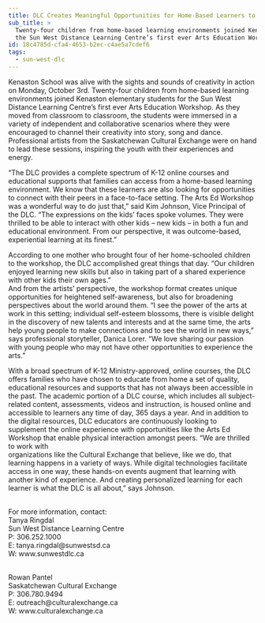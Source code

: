 ```yaml
---
title: DLC Creates Meaningful Opportunities for Home-Based Learners to Connect with Peers
sub_title: >
  Twenty-four children from home-based learning environments joined Kenaston elementary students for
  the Sun West Distance Learning Centre’s first ever Arts Education Workshop.
id: 18c4785d-cfa4-4653-b2ec-c4ae5a7cdef6
tags:
  - sun-west-dlc
---
```

<p>Kenaston School was alive with the sights and sounds of creativity in action on Monday, October 3rd. Twenty-four children from home-based learning environments joined Kenaston elementary students for the Sun West Distance Learning Centre’s first ever Arts Education Workshop. As they moved from classroom to classroom, the students were immersed in a variety of independent and collaborative scenarios where they were encouraged to channel their creativity into story, song and dance. Professional artists from the Saskatchewan Cultural Exchange were on hand to lead these sessions, inspiring the youth with their experiences and energy.</p>

<p>“The DLC provides a complete spectrum of K-12 online courses and educational supports that families can access from a home-based learning environment. We know that these learners are also looking for opportunities to connect with their peers in a face-to-face setting. The Arts Ed Workshop was a wonderful way to do just that,” said Kim Johnson, Vice Principal of the DLC. “The expressions on the kids’ faces spoke volumes. They were thrilled to be able to interact with other kids – new kids – in both a fun and educational environment. From our perspective, it was outcome-based, experiential learning at its finest.”</p>

<p>According to one mother who brought four of her home-schooled children to the workshop, the DLC accomplished great things that day. “Our children enjoyed learning new skills but also in taking part of a shared experience with other kids their own ages.”<br>
And from the artists’ perspective, the workshop format creates unique opportunities for heightened self-awareness, but also for broadening perspectives about the world around them. “I see the power of the arts at work in this setting; individual self-esteem blossoms, there is visible delight in the discovery of new talents and interests and at the same time, the arts help young people to make connections and to see the world in new ways,” says professional storyteller, Danica Lorer. “We love sharing our passion with young people who may not have other opportunities to experience the arts.”</p>

<p>With a broad spectrum of K-12 Ministry-approved, online courses, the DLC offers families who have chosen to educate from home a set of quality, educational resources and supports that has not always been accessible in the past. The academic portion of a DLC course, which includes all subject-related content, assessments, videos and instruction, is housed online and accessible to learners any time of day, 365 days a year. And in addition to the digital resources, DLC educators are continuously looking to supplement the online experience with opportunities like the Arts Ed Workshop that enable physical interaction amongst peers. “We are thrilled to work with<br>
organizations like the Cultural Exchange that believe, like we do, that learning happens in a variety of ways. While digital technologies facilitate access in one way, these hands-on events augment that learning with another kind of experience. And creating personalized learning for each learner is what the DLC is all about,” says Johnson.</p>

<p><br>
For more information, contact:<br>
Tanya Ringdal<br>
Sun West Distance Learning Centre<br>
P: 306.252.1000<br>
E: tanya.ringdal@sunwestsd.ca<br>
W: www.sunwestdlc.ca</p>

<p><br>
Rowan Pantel<br>
Saskatchewan Cultural Exchange<br>
P: 306.780.9494<br>
E: outreach@culturalexchange.ca<br>
W: www.culturalexchange.ca<br>
&nbsp;</p>
